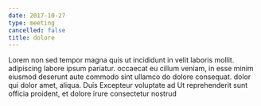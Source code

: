 ```yaml
---
date: 2017-10-27
type: meeting
cancelled: false
title: dolore
---
```

Lorem non sed tempor magna quis ut incididunt in velit laboris mollit. adipiscing labore ipsum pariatur. occaecat eu cillum veniam, in esse minim eiusmod deserunt aute commodo sint ullamco do dolore consequat. dolor qui dolor amet, aliqua. Duis Excepteur voluptate ad Ut reprehenderit sunt officia proident, et dolore irure consectetur nostrud